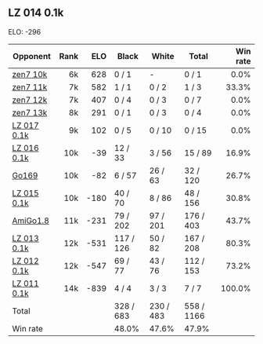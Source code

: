 ## LZ 014 0.1k ##

ELO: -296

Opponent | Rank | ELO | Black | White | Total | Win rate
---------|-----:|----:|-------|-------|-------|-------:
[zen7 10k](zen7%2010k.md) | 6k | 628 | 0 / 1 | - | 0 / 1 | 0.0%
[zen7 11k](zen7%2011k.md) | 7k | 582 | 1 / 1 | 0 / 2 | 1 / 3 | 33.3%
[zen7 12k](zen7%2012k.md) | 7k | 407 | 0 / 4 | 0 / 3 | 0 / 7 | 0.0%
[zen7 13k](zen7%2013k.md) | 8k | 291 | 0 / 1 | 0 / 3 | 0 / 4 | 0.0%
[LZ 017 0.1k](LZ%20017%200.1k.md) | 9k | 102 | 0 / 5 | 0 / 10 | 0 / 15 | 0.0%
[LZ 016 0.1k](LZ%20016%200.1k.md) | 10k | -39 | 12 / 33 | 3 / 56 | 15 / 89 | 16.9%
[Go169](Go169.md) | 10k | -82 | 6 / 57 | 26 / 63 | 32 / 120 | 26.7%
[LZ 015 0.1k](LZ%20015%200.1k.md) | 10k | -180 | 40 / 70 | 8 / 86 | 48 / 156 | 30.8%
[AmiGo1.8](AmiGo1.8.md) | 11k | -231 | 79 / 202 | 97 / 201 | 176 / 403 | 43.7%
[LZ 013 0.1k](LZ%20013%200.1k.md) | 12k | -531 | 117 / 126 | 50 / 82 | 167 / 208 | 80.3%
[LZ 012 0.1k](LZ%20012%200.1k.md) | 12k | -547 | 69 / 77 | 43 / 76 | 112 / 153 | 73.2%
[LZ 011 0.1k](LZ%20011%200.1k.md) | 14k | -839 | 4 / 4 | 3 / 3 | 7 / 7 | 100.0%
Total | | | 328 / 683 | 230 / 483 | 558 / 1166 | 
Win rate| | | 48.0% | 47.6% | 47.9% | 
